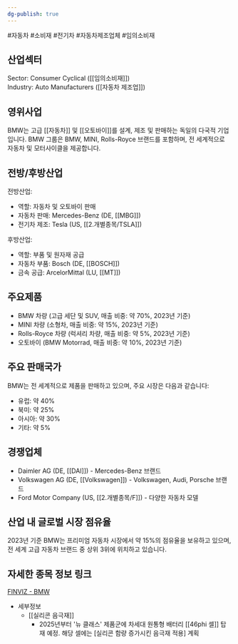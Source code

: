 ```yaml
---
dg-publish: true
---
```

#자동차 #소비재 #전기차 #자동차제조업체  #임의소비재 


## 산업섹터

Sector: Consumer Cyclical ([[임의소비재]])  
Industry: Auto Manufacturers ([[자동차 제조업]])

## 영위사업

BMW는 고급 [[자동차]] 및 [[오토바이]]를 설계, 제조 및 판매하는 독일의 다국적 기업입니다. BMW 그룹은 BMW, MINI, Rolls-Royce 브랜드를 포함하며, 전 세계적으로 자동차 및 모터사이클을 제공합니다.

## 전방/후방산업

전방산업:

- 역할: 자동차 및 오토바이 판매
- 자동차 판매: Mercedes-Benz (DE, [[MBG]])
- 전기차 제조: Tesla (US, [[2.개별종목/TSLA]])

후방산업:

- 역할: 부품 및 원자재 공급
- 자동차 부품: Bosch (DE, [[BOSCH]])
- 금속 공급: ArcelorMittal (LU, [[MT]])

## 주요제품

- BMW 차량 (고급 세단 및 SUV, 매출 비중: 약 70%, 2023년 기준)
- MINI 차량 (소형차, 매출 비중: 약 15%, 2023년 기준)
- Rolls-Royce 차량 (럭셔리 차량, 매출 비중: 약 5%, 2023년 기준)
- 오토바이 (BMW Motorrad, 매출 비중: 약 10%, 2023년 기준)

## 주요 판매국가

BMW는 전 세계적으로 제품을 판매하고 있으며, 주요 시장은 다음과 같습니다:

- 유럽: 약 40%
- 북미: 약 25%
- 아시아: 약 30%
- 기타: 약 5%

## 경쟁업체

- Daimler AG (DE, [[DAI]]) - Mercedes-Benz 브랜드
- Volkswagen AG (DE, [[Volkswagen]]) - Volkswagen, Audi, Porsche 브랜드
- Ford Motor Company (US, [[2.개별종목/F]]) - 다양한 자동차 모델

## 산업 내 글로벌 시장 점유율

2023년 기준 BMW는 프리미엄 자동차 시장에서 약 15%의 점유율을 보유하고 있으며, 전 세계 고급 자동차 브랜드 중 상위 3위에 위치하고 있습니다.

## 자세한 종목 정보 링크

[FINVIZ - BMW](https://www.marketscreener.com/quote/stock/BAYERISCHE-MOTOREN-WERKE-AG-436103/)


- 세부정보
	- [[실리콘 음극재]]
		- 2025년부터 '뉴 클래스' 제품군에 차세대 원통형 배터리 [[46phi 셀]] 탑재 예정. 해당 셀에는 [실리콘 함량 증가시킨 음극재 적용] 계획 


